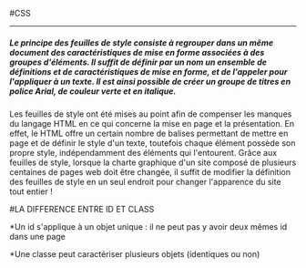 #CSS
_____________

##### **Le principe** des feuilles de style consiste à regrouper dans un même document des caractéristiques de mise en forme associées à des groupes d'éléments. Il suffit de définir par un nom un ensemble de définitions et de caractéristiques de mise en forme, et de l'appeler pour l'appliquer à un texte. Il est ainsi possible de créer un groupe de titres en police Arial, de couleur verte et en italique.

Les feuilles de style ont été mises au point afin de compenser les manques du langage HTML en ce qui concerne la mise en page et la présentation. En effet, le HTML offre un certain nombre de balises permettant de mettre en page et de définir le style d'un texte, toutefois chaque élément possède son propre style, indépendamment des éléments qui l'entourent. Grâce aux feuilles de style, lorsque la charte graphique d'un site composé de plusieurs centaines de pages web doit être changée, il suffit de modifier la définition des feuilles de style en un seul endroit pour changer l'apparence du site tout entier !

#LA DIFFERENCE ENTRE ID ET CLASS

*Un id s'applique à un objet unique : il ne peut pas y avoir deux mêmes id dans une page

*Une classe peut caractériser plusieurs objets (identiques ou non)
